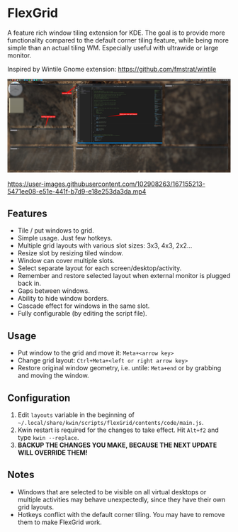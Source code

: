 # FlexGrid

A feature rich window tiling extension for KDE. The goal is to provide more functionality compared to the default corner tiling feature, while being more simple than an actual tiling WM. Especially useful with ultrawide or large monitor.

Inspired by Wintile Gnome extension: https://github.com/fmstrat/wintile

![Screenshot](/screenshot.jpg)

https://user-images.githubusercontent.com/102908263/167155213-5471ee08-e51e-441f-b7d9-e18e253da3da.mp4

## Features

- Tile / put windows to grid.
- Simple usage. Just few hotkeys.
- Multiple grid layouts with various slot sizes: 3x3, 4x3, 2x2...
- Resize slot by resizing tiled window.
- Window can cover multiple slots.
- Select separate layout for each screen/desktop/activity.
- Remember and restore selected layout when external monitor is plugged back in.
- Gaps between windows.
- Ability to hide window borders.
- Cascade effect for windows in the same slot.
- Fully configurable (by editing the script file).

## Usage

- Put window to the grid and move it: `Meta+<arrow key>`
- Change grid layout: `Ctrl+Meta+<left or right arrow key>`
- Restore original window geometry, i.e. untile: `Meta+end` or by grabbing and moving the window.

## Configuration

1. Edit `layouts` variable in the beginning of `~/.local/share/kwin/scripts/flexGrid/contents/code/main.js`. 
2. Kwin restart is required for the changes to take effect. Hit `Alt+f2` and type `kwin --replace`.
3. **BACKUP THE CHANGES YOU MAKE, BECAUSE THE NEXT UPDATE WILL OVERRIDE THEM!**

## Notes

- Windows that are selected to be visible on all virtual desktops or multiple activities may behave unexpectedly, since they have their own grid layouts.
- Hotkeys conflict with the default corner tiling. You may have to remove them to make FlexGrid work.
